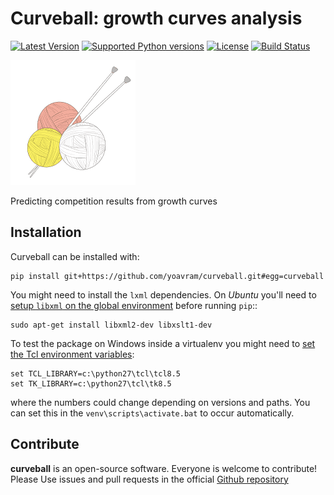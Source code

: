 # Curveball: growth curves analysis

[![Latest Version](https://img.shields.io/pypi/v/curveball.svg)](https://pypi.python.org/pypi/curveball/)
[![Supported Python versions](https://img.shields.io/pypi/pyversions/curveball.svg)](https://pypi.python.org/pypi/curveball/)
[![License](https://img.shields.io/pypi/l/curveball.svg)](https://pypi.python.org/pypi/curveball/)
[![Build Status](https://magnum.travis-ci.com/yoavram/curveball.svg?token=jdWtkbZwtnsj5TaFxVKJ&branch=travis)](https://magnum.travis-ci.com/yoavram/curveball)

[![logo](/docs/_static/logo_200px.png?raw=true)](http://www.freepik.com/free-vector/ball-of-wool_762106.htm)

Predicting competition results from growth curves

## Installation

Curveball can be installed with:
```
pip install git+https://github.com/yoavram/curveball.git#egg=curveball
```

You might need to install the `lxml` dependencies. On _Ubuntu_ you'll need to [setup `libxml` on the global environment](http://stackoverflow.com/a/15761014/1063612) before running `pip`::
```
sudo apt-get install libxml2-dev libxslt1-dev
```

To test the package on Windows inside a virtualenv you might need to [set the Tcl environment variables](https://github.com/pypa/virtualenv/issues/93):
```
set TCL_LIBRARY=c:\python27\tcl\tcl8.5
set TK_LIBRARY=c:\python27\tcl\tk8.5
```

where the numbers could change depending on versions and paths.
You can set this in the `venv\scripts\activate.bat` to occur automatically.

## Contribute
**curveball** is an open-source software. Everyone is welcome to contribute! Please Use issues and pull requests in the official [Github repository](https://github.com/yoavram/curveball)


